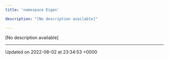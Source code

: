 ```yaml
---
title: 'namespace Eigen'

description: "[No description available]"

---
```







[No description available]






-------------------------------

Updated on 2022-08-02 at 23:34:53 +0000